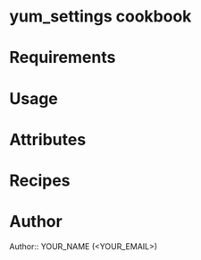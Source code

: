 # yum_settings cookbook

# Requirements

# Usage

# Attributes

# Recipes

# Author

Author:: YOUR_NAME (<YOUR_EMAIL>)
